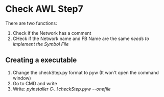 # Check AWL Step7

There are two functions:

1. Check if the Network has a comment
2. CHeck if the Network name and FB Name are the same *needs to implement the Symbol File*

## Creating a executable 

1. Change the checkStep.py format to pyw (It won't open the command window)
2. Go to CMD and write
3. Write: *pyinstaller C:\..\checkStep.pyw --onefile*
